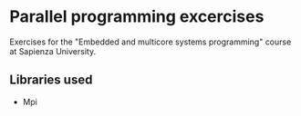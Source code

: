 # Parallel programming excercises
Exercises for the "Embedded and multicore systems programming" course
at Sapienza University.

## Libraries used
- Mpi

